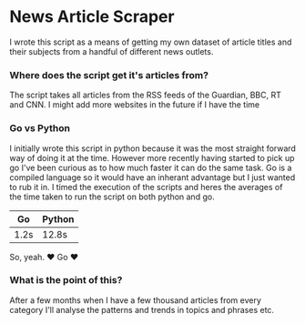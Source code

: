 # News Article Scraper

I wrote this script as a means of getting my own dataset of article titles and their subjects from a handful of different news outlets.

### Where does the script get it's articles from?

The script takes all articles from the RSS feeds of the Guardian, BBC, RT and CNN. I might add more websites in the future if I have the time

### Go vs Python

I initially wrote this script in python because it was the most straight forward way of doing it at the time. However more recently having started to pick up go I've been curious as to how much faster it can do the same task. Go is a compiled language so it would have an inherant advantage but I just wanted to rub it in. I timed the execution of the scripts and heres the averages of the time taken to run the script on both python and go.

Go | Python
------------ | -------------
1.2s | 12.8s

So, yeah. ❤️ Go ❤️

### What is the point of this?

After a few months when I have a few thousand articles from every category I'll analyse the patterns and trends in topics and phrases etc.
